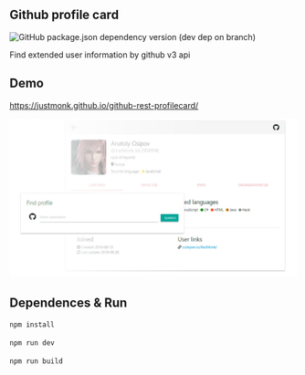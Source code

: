 ## Github profile card

![GitHub package.json dependency version (dev dep on branch)](https://img.shields.io/github/package-json/dependency-version/justmonk/github-rest-profilecard/dev/@babel/preset-react?label=react&logo=react)

Find extended user information by github v3 api

## Demo
https://justmonk.github.io/github-rest-profilecard/

![](screenshoot/demo.jpg)

## Dependences & Run
```
npm install

npm run dev

npm run build
```
